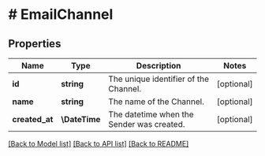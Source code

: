 # # EmailChannel

## Properties

Name | Type | Description | Notes
------------ | ------------- | ------------- | -------------
**id** | **string** | The unique identifier of the Channel. | [optional]
**name** | **string** | The name of the Channel. | [optional]
**created_at** | **\DateTime** | The datetime when the Sender was created. | [optional]

[[Back to Model list]](../../README.md#models) [[Back to API list]](../../README.md#endpoints) [[Back to README]](../../README.md)
